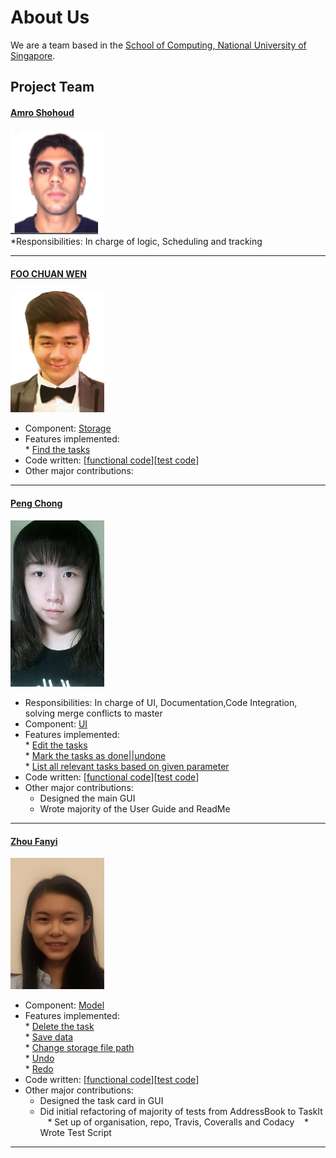 # About Us

We are a team based in the [School of Computing, National University of Singapore](http://www.comp.nus.edu.sg).

## Project Team

#### [Amro Shohoud](https://github.com/AmroShohoud) <br>
<img src="images/amroshohoud.png" width="150"><br>
*Responsibilities: In charge of logic, Scheduling and tracking

-----

#### [FOO CHUAN WEN](https://github.com/fcw6323)
<img src="images/chuanwen.jpg" width="150"><br>
* Component: [Storage](https://github.com/CS2103JAN2017-T15-B4/main/blob/master/docs/DeveloperGuide.md#25-storage-component)<br>
* Features implemented: <br>
        * [Find the tasks](https://github.com/CS2103JAN2017-T15-B4/main/blob/master/docs/UserGuide.md#36-searching-all-tasks-based-on-keywords-or-date) <br>
* Code written: [[functional code](https://github.com/CS2103JAN2017-T15-B4/main/blob/master/collated/main/A0097141H.md)][[test code](https://github.com/CS2103JAN2017-T15-B4/main/blob/master/collated/test/A0097141H.md)]
* Other major contributions: <br>

-----

#### [Peng Chong](https://github.com/Ellie-Peng)<br>
<img src="images/pengchong.jpg" width="150"><br>
* Responsibilities: In charge of UI, Documentation,Code Integration, solving merge conflicts to master<br>
* Component: [UI](https://github.com/CS2103JAN2017-T15-B4/main/blob/master/docs/DeveloperGuide.md#22-ui-component)<br>
* Features implemented: <br>
        * [Edit the tasks](https://github.com/CS2103JAN2017-T15-B4/main/blob/master/docs/UserGuide.md#34-editing-an-existing-task--edit) <br>
        * [Mark the tasks as done||undone](https://github.com/CS2103JAN2017-T15-B4/main/blob/master/docs/UserGuide.md#35-marking-a-task--mark) <br>
        * [List all relevant tasks based on given parameter](https://github.com/CS2103JAN2017-T15-B4/main/blob/master/docs/UserGuide.md#33-listing-all-tasks--list) <br>
* Code written: [[functional code](https://github.com/CS2103JAN2017-T15-B4/main/blob/master/collated/main/A0141872E.md)][[test code](https://github.com/CS2103JAN2017-T15-B4/main/blob/master/collated/test/A0141872E.md)]
* Other major contributions: <br>
    * Designed the main GUI
	* Wrote majority of the User Guide and ReadMe

-----

#### [Zhou Fanyi](https://github.com/fanyiii)
<img src="images/fanyi.jpg" width="150"><br>
* Component: [Model](https://github.com/CS2103JAN2017-T15-B4/main/blob/master/docs/DeveloperGuide.md#24-model-component)<br> 
* Features implemented: <br>
        * [Delete the task](https://github.com/CS2103JAN2017-T15-B4/main/blob/master/docs/UserGuide.md#37-deleting-a-task--delete) <br>
        * [Save data](https://github.com/CS2103JAN2017-T15-B4/main/blob/master/docs/UserGuide.md#312-saving-data-save) <br>
        * [Change storage file path](https://github.com/CS2103JAN2017-T15-B4/main/blob/master/docs/UserGuide.md#313-change-storage-file-path-path) <br>
        * [Undo](https://github.com/CS2103JAN2017-T15-B4/main/blob/master/docs/UserGuide.md#310-undo-previous-action-undo) <br>
        * [Redo](https://github.com/CS2103JAN2017-T15-B4/main/blob/master/docs/UserGuide.md#311-redo-previous-undo-redo) <br>
* Code written: [[functional code](https://github.com/CS2103JAN2017-T15-B4/main/blob/master/collated/main/A0141011J.md)][[test code](https://github.com/CS2103JAN2017-T15-B4/main/blob/master/collated/test/A0141011J.md)]
* Other major contributions: <br>
    * Designed the task card in GUI
    * Did initial refactoring of majority of tests from AddressBook to TaskIt
    * Set up of organisation, repo, Travis, Coveralls and Codacy
    * Wrote Test Script

 -----

